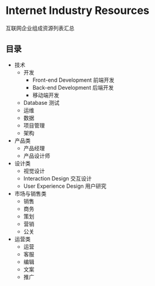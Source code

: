 # Internet Industry Resources

互联网企业组成资源列表汇总

## 目录

- 技术
  - 开发
    - Front-end Development 前端开发
    - Back-end Development 后端开发
    - 移动端开发
  - Database 测试
  - 运维
  - 数据
  - 项目管理
  - 架构
- 产品类
  - 产品经理
  - 产品设计师
- 设计类
  - 视觉设计
  - Interaction Design 交互设计
  - User Experience Design 用户研究
- 市场与销售类
  - 销售
  - 商务
  - 策划
  - 营销
  - 公关
- 运营类
  - 运营
  - 客服
  - 编辑
  - 文案
  - 推广












